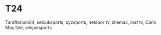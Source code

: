 # T24
Taraftarium24, selcuksports, xyzsports, netspor tv, izlemac, inat tv, Canlı Maç İzle, selçuksports
